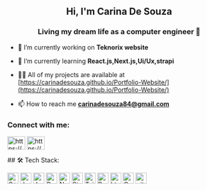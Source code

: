 <h2 align="center">Hi, I'm Carina De Souza</h2>
<h3 align="center">Living my dream life as a computer engineer 🤍</h3>

- 🔭 I’m currently working on **Teknorix website**

- 🌱 I’m currently learning **React.js,Next.js,Ui/Ux,strapi**

- 👨‍💻 All of my projects are available at [https://carinadesouza.github.io/Portfolio-Website/](https://carinadesouza.github.io/Portfolio-Website/)

- 📫 How to reach me **carinadesouza84@gmail.com**

<h3 align="left">Connect with me:</h3>
<p align="left">
<a href="https://linkedin.com/in/https://www.linkedin.com/in/carina-desouza/" target="blank"><img align="center" src="https://raw.githubusercontent.com/rahuldkjain/github-profile-readme-generator/master/src/images/icons/Social/linked-in-alt.svg" alt="https://www.linkedin.com/in/carina-desouza/" height="30" width="40" /></a>
<a href="https://instagram.com/https://www.instagram.com/_carinadesouza/" target="blank"><img align="center" src="https://raw.githubusercontent.com/rahuldkjain/github-profile-readme-generator/master/src/images/icons/Social/instagram.svg" alt="https://www.instagram.com/_carinadesouza/" height="30" width="40" /></a>
</p>
## 🛠️ Tech Stack:

<p>
  <img alt="C++" src="https://img.shields.io/badge/C%2B%2B-00599C?style=for-the-badge&logo=c%2B%2B&logoColor=white" height="25px"/> 
   <img alt="Java" src="https://img.shields.io/badge/java-20232A?style=for-the-badge&logo=java&logoColor=61DAFB" height="25px"/>
  <img alt="Javascript" src="https://img.shields.io/badge/JavaScript-323330?style=for-the-badge&logo=javascript&logoColor=F7DF1E"  height="25px"/>
  <img alt="React" src="https://img.shields.io/badge/React-20232A?style=for-the-badge&logo=react&logoColor=61DAFB" height="25px"/>
  <img alt="NextJs" src="https://img.shields.io/badge/Next-black?style=for-the-badge&logo=next.js&logoColor=white" height="25px"/>
   <img alt="Strapi" src="https://img.shields.io/badge/strapi-black?style=for-the-badge&logo=strapi&logoColor=white" height="25px"/>
  <img alt="Tailwidcss" src="https://img.shields.io/badge/Tailwind_CSS-38B2AC?style=for-the-badge&logo=tailwind-css&logoColor=white" height="25px"/>
  <img alt="Bootstrap" src="https://img.shields.io/badge/Bootstrap-563D7C?style=for-the-badge&logo=bootstrap&logoColor=white" height="25px"/>
  <img alt="html5" src="https://img.shields.io/badge/HTML5-E34F26?style=for-the-badge&logo=html5&logoColor=white" height="25px"/>
  <img alt="Css3" src="https://img.shields.io/badge/CSS3-1572B6?style=for-the-badge&logo=css3&logoColor=white" height="25px"/>
  <img alt="github actions" src="https://img.shields.io/badge/-Github_Actions-2088FF?style=flat-square&logo=github-actions&logoColor=white" height="25px"/>
</p>
